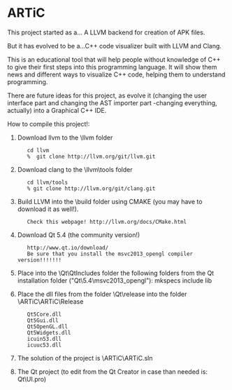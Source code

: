ARTiC
=====

This project started as a... A LLVM backend for creation of APK files.  

But it has evolved to be a...C++ code visualizer built with LLVM and Clang. 

This is an educational tool that will help people without knowledge of C++ to give their first steps into this programming language. It will show them news and different ways to visualize C++ code, helping them to understand programming.

There are future ideas for this project, as evolve it (changing the user interface part and changing the AST importer part -changing everything, actually) into a Graphical C++ IDE.

How to compile this project!:

1) Download llvm to the \llvm folder

          cd llvm
          %  git clone http://llvm.org/git/llvm.git

2) Download clang to the \llvm\tools folder

          cd llvm/tools
          % git clone http://llvm.org/git/clang.git

3) Build LLVM into the \build folder using CMAKE (you may have to download it as well!).

          Check this webpage! http://llvm.org/docs/CMake.html

4) Download Qt 5.4 (the community version!)

          http://www.qt.io/download/
          Be sure that you install the msvc2013_opengl compiler version!!!!!!!

5) Place into the \Qt\QtIncludes folder the following folders from the Qt installation folder ("Qt\5.4\msvc2013_opengl"):
mkspecs
include
lib

6) Place the dll files from the folder \Qt\release into the folder \ARTiC\ARTiC\Release

          Qt5Core.dll	
          Qt5Gui.dll	
          Qt5OpenGL.dll	
          Qt5Widgets.dll	
          icuin53.dll	
          icuuc53.dll
          

7) The solution of the project is \ARTiC\ARTiC.sln

8) The Qt project (to edit from the Qt Creator in case than needed is: Qt\UI.pro)


